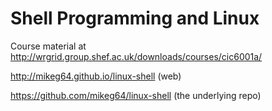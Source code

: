 Shell Programming and Linux
===========================


Course material at
http://wrgrid.group.shef.ac.uk/downloads/courses/cic6001a/


http://mikeg64.github.io/linux-shell (web)

https://github.com/mikeg64/linux-shell (the underlying repo)
